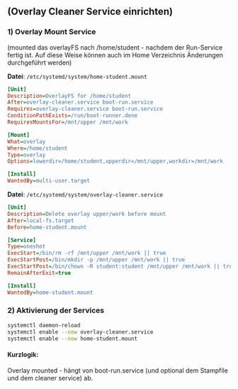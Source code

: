 ## (Overlay Cleaner Service einrichten)


### 1) Overlay Mount Service   
(mounted das overlayFS nach /home/student - nachdem der Run-Service fertig ist. Auf diese Weise können auch im Home Verzeichnis Änderungen durchgeführt werden)


**Datei**: `/etc/systemd/system/home-student.mount`
```ini
[Unit]
Description=OverlayFS for /home/student
After=overlay-cleaner.service boot-run.service
Requires=overlay-cleaner.service boot-run.service
ConditionPathExists=/run/boot-runner.done
RequiresMountsFor=/mnt/upper /mnt/work

[Mount]
What=overlay
Where=/home/student
Type=overlay
Options=lowerdir=/home/student,upperdir=/mnt/upper,workdir=/mnt/work

[Install]
WantedBy=multi-user.target
```

**Datei**: `/etc/systemd/system/overlay-cleaner.service`
```ini
[Unit]
Description=Delete overlay upper/work before mount
After=local-fs.target
Before=home-student.mount

[Service]
Type=oneshot
ExecStart=/bin/rm -rf /mnt/upper /mnt/work || true
ExecStartPost=/bin/mkdir -p /mnt/upper /mnt/work || true
ExecStartPost=/bin/chown -R student:student /mnt/upper /mnt/work || true
RemainAfterExit=true    

[Install]
WantedBy=home-student.mount
``` 



### 2) Aktivierung der Services

```bash
systemctl daemon-reload
systemctl enable --now overlay-cleaner.service
systemctl enable --now home-student.mount
```


#### Kurzlogik:

Overlay mounted - hängt von boot-run.service (und optional dem Stampfile und dem cleaner service)  ab.

